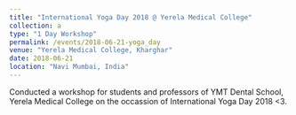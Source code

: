 ```yaml
---
title: "International Yoga Day 2018 @ Yerela Medical College"
collection: a
type: "1 Day Workshop"
permalink: /events/2018-06-21-yoga_day
venue: "Yerela Medical College, Kharghar"
date: 2018-06-21
location: "Navi Mumbai, India"
---
```

Conducted a workshop for students and professors of YMT Dental School, Yerela Medical College on the occassion of International Yoga Day 2018 <3.


